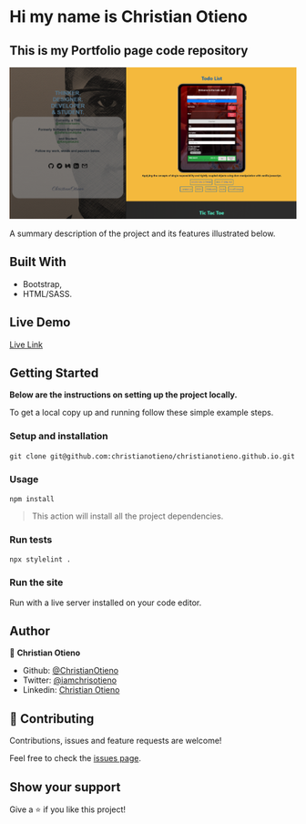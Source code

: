 # Hi my name is Christian Otieno

## This is my Portfolio page code repository

![screenshot](./src/assets/img/main_page/screenshot.png)

A summary description of the project and its features illustrated below.

## Built With

- Bootstrap,
- HTML/SASS.

## Live Demo

[Live Link](https://christianotieno.github.io/)

## Getting Started

**Below are the instructions on setting up the project locally.**

To get a local copy up and running follow these simple example steps.

### Setup and installation

```
git clone git@github.com:christianotieno/christianotieno.github.io.git
```

### Usage

```
npm install
```

> This action will install all the project dependencies.

### Run tests

```
npx stylelint .
```

### Run the site

Run with a live server installed on your code editor.


## Author

👤 **Christian Otieno**

- Github: [@ChristianOtieno](https://github.com/christianotieno)
- Twitter: [@iamchrisotieno](https://twitter.com/iamchrisotieno)
- Linkedin: [Christian Otieno](https://www.linkedin.com/in/christianotieno/)

## 🤝 Contributing

Contributions, issues and feature requests are welcome!

Feel free to check the [issues page](https://github.com/christianotieno/christianotieno.github.io/issues).

## Show your support

Give a ⭐️ if you like this project!
